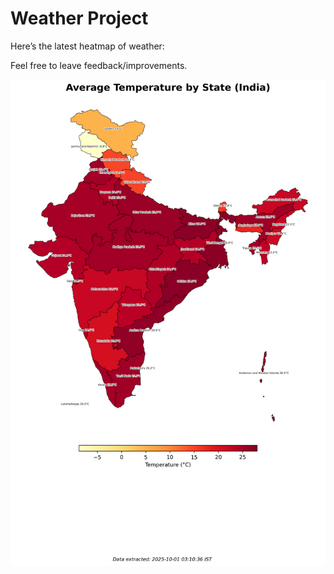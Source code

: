 # Weather Project

Here’s the latest heatmap of weather:

Feel free to leave feedback/improvements.

![India Heatmap](docs/assets/india_heatmap.png?v=DC4E56)
